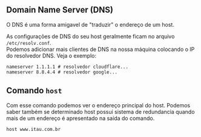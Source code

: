 ## Domain Name Server (DNS)
O DNS é uma forma amigavel de "traduzir" o endereço de um host.  
  
As configurações de DNS do seu host geralmente ficam no arquivo `/etc/resolv.conf`.  
Podemos adicionar mais clientes de DNS na nossa máquina colocando o IP do resolvedor DNS. Veja o exemplo:  

```vim
nameserver 1.1.1.1 # resolvedor cloudflare...
nameserver 8.8.4.4 # resolvedor google...
```
  
## Comando `host`
Com esse comando podemos ver o endereço principal do host. Podemos saber também se determinado host possui sistema de redundancia quando mais de um endereço é apresentado na saída do comando.

```sh
host www.itau.com.br
```
